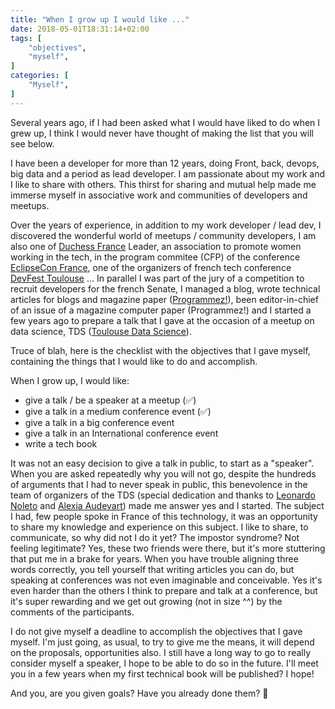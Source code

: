 ```yaml
---
title: "When I grow up I would like ..."
date: 2018-05-01T18:31:14+02:00
tags: [
    "objectives",
    "myself",
]
categories: [
    "Myself",
]
---
```


Several years ago, if I had been asked what I would have liked to do when I grew up, I think I would never have thought of making the list that you will see below.

I have been a developer for more than 12 years, doing Front, back, devops, big data and a period as lead developer.
I am passionate about my work and I like to share with others. This thirst for sharing and mutual help made me immerse myself in associative work and communities of developers and meetups.

Over the years of experience, in addition to my work developer / lead dev, I discovered the wonderful world of meetups / community developers, I am also one of [Duchess France](http://duchess-france.org) Leader, an association to promote women working in the tech, in the program commitee (CFP) of the conference [EclipseCon France](https://www.eclipsecon.org/france2018/), one of the organizers of french tech conference [DevFest Toulouse](https://devfesttoulouse.fr) ...
In parallel I was part of the jury of a competition to recruit developers for the french Senate, I managed a blog, wrote technical articles for blogs and magazine paper ([Programmez!](https://www.programmez.com/)), been editor-in-chief of an issue of a magazine computer paper (Programmez!) and I started a few years ago to prepare a talk that I gave at the occasion of a meetup on data science, TDS ([Toulouse Data Science](http://www.tlse-data-science.fr/)).

Truce of blah, here is the checklist with the objectives that I gave myself, containing the things that I would like to do and accomplish.

When I grow up, I would like:

* give a talk / be a speaker at a meetup (:white_check_mark:)
* give a talk in a medium conference event (:white_check_mark:)
* give a talk in a big conference event
* give a talk in an International conference event
* write a tech book

It was not an easy decision to give a talk in public, to start as a "speaker". When you are asked repeatedly why you will not go, despite the hundreds of arguments that I had to never speak in public, this benevolence in the team of organizers of the TDS (special dedication and thanks to [Leonardo Noleto](https://twitter.com/leonardo_noleto) and [Alexia Audevart](https://twitter.com/aaudevart)) made me answer yes and I started.
The subject I had, few people spoke in France of this technology, it was an opportunity to share my knowledge and experience on this subject. I like to share, to communicate, so why did not I do it yet? The impostor syndrome? Not feeling legitimate? Yes, these two friends were there, but it's more stuttering that put me in a brake for years. When you have trouble aligning three words correctly, you tell yourself that writing articles you can do, but speaking at conferences was not even imaginable and conceivable. Yes it's even harder than the others I think to prepare and talk at a conference, but it's super rewarding and we get out growing (not in size ^^) by the comments of the participants.

I do not give myself a deadline to accomplish the objectives that I gave myself. I'm just going, as usual, to try to give me the means, it will depend on the proposals, opportunities also.
I still have a long way to go to really consider myself a speaker, I hope to be able to do so in the future.
I'll meet you in a few years when my first technical book will be published? I hope!

And you, are you given goals? Have you already done them? 🙂

